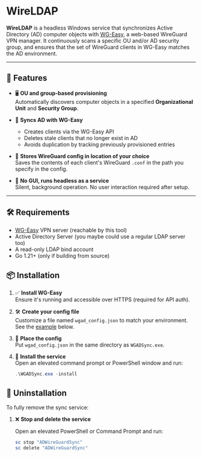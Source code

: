 # WireLDAP

**WireLDAP** is a headless Windows service that synchronizes Active Directory (AD) computer objects with [WG-Easy](https://github.com/WeeJeWel/wg-easy), a web-based WireGuard VPN manager. It continuously scans a specific OU and/or AD security group, and ensures that the set of WireGuard clients in WG-Easy matches the AD environment.

---

## 🚀 Features

- 🖥 **OU and group-based provisioning**  
  Automatically discovers computer objects in a specified **Organizational Unit** and **Security Group**.

- 🔁 **Syncs AD with WG-Easy**  
  - Creates clients via the WG-Easy API  
  - Deletes stale clients that no longer exist in AD  
  - Avoids duplication by tracking previously provisioned entries

- 🔐 **Stores WireGuard config in location of your choice**  
  Saves the contents of each client's WireGuard `.conf` in the path you specify in the config.

- 🧰 **No GUI, runs headless as a service**  
  Silent, background operation. No user interaction required after setup.

---

## 🛠 Requirements

- [WG-Easy](https://github.com/weejewel/wg-easy) VPN server (reachable by this tool)
- Active Directory Server (you maybe could use a regular LDAP server too)
- A read-only LDAP bind account
- Go 1.21+ (only if building from source)


## 📦 Installation

1. ✅ **Install WG-Easy**  
   Ensure it's running and accessible over HTTPS (required for API auth).

2. 🛠 **Create your config file**  
   Customize a file named `wgad_config.json` to match your environment. See the [example](https://github.com/gavinczzz/WireLDAP/blob/main/wgad_config.json) below.

3. 📁 **Place the config**  
   Put `wgad_config.json` in the same directory as `WGADSync.exe`.

4. 🚀 **Install the service**  
   Open an elevated command prompt or PowerShell window and run:

   ```powershell
   .\WGADSync.exe -install


## 🧹 Uninstallation

To fully remove the sync service:

1. ❌ **Stop and delete the service**

   Open an elevated PowerShell or Command Prompt and run:

   ```powershell
   sc stop "ADWireGuardSync"
   sc delete "ADWireGuardSync"
